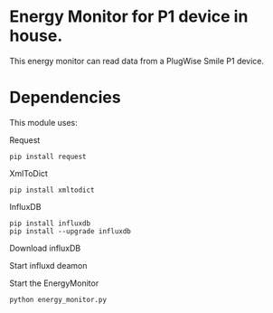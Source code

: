 # Energy Monitor for P1 device in house. 
This energy monitor can read data from a PlugWise Smile P1 device. 

# Dependencies 
This module uses: 

Request

	pip install request

XmlToDict

	pip install xmltodict

InfluxDB

	pip install influxdb
	pip install --upgrade influxdb

Download influxDB

Start influxd deamon 


Start the EnergyMonitor

	python energy_monitor.py 